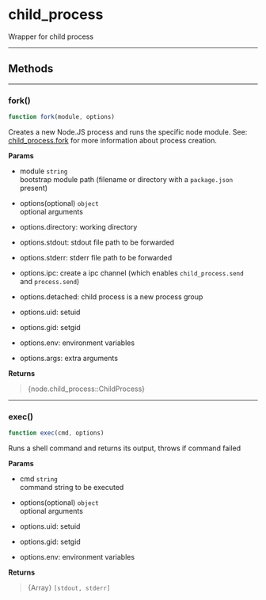 <!-- @rev c5cfb3e42ce089b66894e92d478b1503 20ae7b -->
# child_process

Wrapper for child process
 

----




## Methods

------------------------------------------------------------------------
### fork()

```js
function fork(module, options) 
```


 Creates a new Node.JS process and runs the specific node module. See: [child\_process.fork](https://nodejs.org/api/child_process.html#child_process_child_process_fork_modulepath_args_options)
 for more information about process creation.


**Params**

  - module `string`
    <br>bootstrap module path (filename or directory with a `package.json` present)
  - options(optional) `object`
    <br>optional arguments

   - options.directory: working directory
   - options.stdout: stdout file path to be forwarded
   - options.stderr: stderr file path to be forwarded
   - options.ipc: create a ipc channel (which enables `child_process.send` and `process.send`)
   - options.detached: child process is a new process group
   - options.uid: setuid
   - options.gid: setgid
   - options.env: environment variables
   - options.args: extra arguments


**Returns**

> {node.child_process::ChildProcess}
 

------------------------------------------------------------------------
### exec()

```js
function exec(cmd, options) 
```


 Runs a shell command and returns its output, throws if command failed


**Params**

  - cmd `string`
    <br>command string to be executed
  - options(optional) `object`
    <br>optional arguments

   - options.uid: setuid
   - options.gid: setgid
   - options.env: environment variables


**Returns**

> {Array} `[stdout, stderr]`
 
